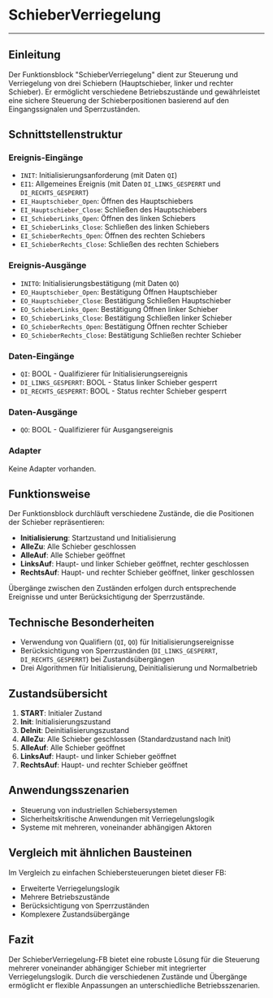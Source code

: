 # SchieberVerriegelung

* * * * * * * * * *
## Einleitung
Der Funktionsblock "SchieberVerriegelung" dient zur Steuerung und Verriegelung von drei Schiebern (Hauptschieber, linker und rechter Schieber). Er ermöglicht verschiedene Betriebszustände und gewährleistet eine sichere Steuerung der Schieberpositionen basierend auf den Eingangssignalen und Sperrzuständen.

## Schnittstellenstruktur

### **Ereignis-Eingänge**
- `INIT`: Initialisierungsanforderung (mit Daten `QI`)
- `EI1`: Allgemeines Ereignis (mit Daten `DI_LINKS_GESPERRT` und `DI_RECHTS_GESPERRT`)
- `EI_Hauptschieber_Open`: Öffnen des Hauptschiebers
- `EI_Hauptschieber_Close`: Schließen des Hauptschiebers
- `EI_SchieberLinks_Open`: Öffnen des linken Schiebers
- `EI_SchieberLinks_Close`: Schließen des linken Schiebers
- `EI_SchieberRechts_Open`: Öffnen des rechten Schiebers
- `EI_SchieberRechts_Close`: Schließen des rechten Schiebers

### **Ereignis-Ausgänge**
- `INITO`: Initialisierungsbestätigung (mit Daten `QO`)
- `EO_Hauptschieber_Open`: Bestätigung Öffnen Hauptschieber
- `EO_Hauptschieber_Close`: Bestätigung Schließen Hauptschieber
- `EO_SchieberLinks_Open`: Bestätigung Öffnen linker Schieber
- `EO_SchieberLinks_Close`: Bestätigung Schließen linker Schieber
- `EO_SchieberRechts_Open`: Bestätigung Öffnen rechter Schieber
- `EO_SchieberRechts_Close`: Bestätigung Schließen rechter Schieber

### **Daten-Eingänge**
- `QI`: BOOL - Qualifizierer für Initialisierungsereignis
- `DI_LINKS_GESPERRT`: BOOL - Status linker Schieber gesperrt
- `DI_RECHTS_GESPERRT`: BOOL - Status rechter Schieber gesperrt

### **Daten-Ausgänge**
- `QO`: BOOL - Qualifizierer für Ausgangsereignis

### **Adapter**
Keine Adapter vorhanden.

## Funktionsweise
Der Funktionsblock durchläuft verschiedene Zustände, die die Positionen der Schieber repräsentieren:
- **Initialisierung**: Startzustand und Initialisierung
- **AlleZu**: Alle Schieber geschlossen
- **AlleAuf**: Alle Schieber geöffnet
- **LinksAuf**: Haupt- und linker Schieber geöffnet, rechter geschlossen
- **RechtsAuf**: Haupt- und rechter Schieber geöffnet, linker geschlossen

Übergänge zwischen den Zuständen erfolgen durch entsprechende Ereignisse und unter Berücksichtigung der Sperrzustände.

## Technische Besonderheiten
- Verwendung von Qualifiern (`QI`, `QO`) für Initialisierungsereignisse
- Berücksichtigung von Sperrzuständen (`DI_LINKS_GESPERRT`, `DI_RECHTS_GESPERRT`) bei Zustandsübergängen
- Drei Algorithmen für Initialisierung, Deinitialisierung und Normalbetrieb

## Zustandsübersicht
1. **START**: Initialer Zustand
2. **Init**: Initialisierungszustand
3. **DeInit**: Deinitialisierungszustand
4. **AlleZu**: Alle Schieber geschlossen (Standardzustand nach Init)
5. **AlleAuf**: Alle Schieber geöffnet
6. **LinksAuf**: Haupt- und linker Schieber geöffnet
7. **RechtsAuf**: Haupt- und rechter Schieber geöffnet

## Anwendungsszenarien
- Steuerung von industriellen Schiebersystemen
- Sicherheitskritische Anwendungen mit Verriegelungslogik
- Systeme mit mehreren, voneinander abhängigen Aktoren

## Vergleich mit ähnlichen Bausteinen
Im Vergleich zu einfachen Schiebersteuerungen bietet dieser FB:
- Erweiterte Verriegelungslogik
- Mehrere Betriebszustände
- Berücksichtigung von Sperrzuständen
- Komplexere Zustandsübergänge

## Fazit
Der SchieberVerriegelung-FB bietet eine robuste Lösung für die Steuerung mehrerer voneinander abhängiger Schieber mit integrierter Verriegelungslogik. Durch die verschiedenen Zustände und Übergänge ermöglicht er flexible Anpassungen an unterschiedliche Betriebsszenarien.